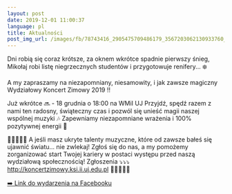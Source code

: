 ```yaml
---
layout: post
date: 2019-12-01 11:00:37
language: pl
title: Aktualności
post_img_url: /images/fb/78743416_2905475709486179_3567203062130933760_o.jpg
---
```


Dni robią się coraz krótsze, za oknem wkrótce spadnie pierwszy śnieg,  Mikołaj robi listę niegrzecznych studentów i przygotowuje renifery... ❄️

A my zapraszamy na niezapomniany, niesamowity, i jak zawsze magiczny Wydziałowy Koncert Zimowy 2019 ‼️

Już wkrótce 🔜 - 18 grudnia o 18:00 na WMiI UJ
Przyjdź, spędź razem z nami ten radosny, świąteczny czas i pozwól się unieść magii naszej wspólnej muzyki 🎶
Zapewniamy niezapomniane wrażenia i 100% pozytywnej energii 🌲

🎹🎸🎻🥁🎷
A jeśli masz ukryte  talenty muzyczne, które od zawsze bałeś się ujawnić światu... nie zwlekaj! Zgłoś się do nas, a my pomożemy zorganizować start Twojej kariery w postaci występu przed naszą wydziałową społecznością! Zgłoszenia ⤵️⤵️⤵️
http://koncertzimowy.ksi.ii.uj.edu.pl
🎹🎸🎻🥁🎷

 <a href="https://www.facebook.com/events/2710050085700041/">➡️ Link do wydarzenia na Facebooku</a>